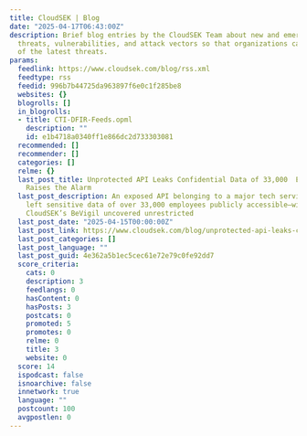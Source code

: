 ```yaml
---
title: CloudSEK | Blog
date: "2025-04-17T06:43:00Z"
description: Brief blog entries by the CloudSEK Team about new and emerging cyber
  threats, vulnerabilities, and attack vectors so that organizations can stay ahead
  of the latest threats.
params:
  feedlink: https://www.cloudsek.com/blog/rss.xml
  feedtype: rss
  feedid: 996b7b44725da963897f6e0c1f285be8
  websites: {}
  blogrolls: []
  in_blogrolls:
  - title: CTI-DFIR-Feeds.opml
    description: ""
    id: e1b4718a0340ff1e866dc2d733303081
  recommended: []
  recommender: []
  categories: []
  relme: {}
  last_post_title: Unprotected API Leaks Confidential Data of 33,000  Employee Records—BeVigil
    Raises the Alarm
  last_post_description: An exposed API belonging to a major tech service provider
    left sensitive data of over 33,000 employees publicly accessible—without any authentication.
    CloudSEK’s BeVigil uncovered unrestricted
  last_post_date: "2025-04-15T00:00:00Z"
  last_post_link: https://www.cloudsek.com/blog/unprotected-api-leaks-confidential-data-of-33-000-employee-records--bevigil-raises-the-alarm
  last_post_categories: []
  last_post_language: ""
  last_post_guid: 4e362a5b1ec5cec61e72e79c0fe92dd7
  score_criteria:
    cats: 0
    description: 3
    feedlangs: 0
    hasContent: 0
    hasPosts: 3
    postcats: 0
    promoted: 5
    promotes: 0
    relme: 0
    title: 3
    website: 0
  score: 14
  ispodcast: false
  isnoarchive: false
  innetwork: true
  language: ""
  postcount: 100
  avgpostlen: 0
---
```

